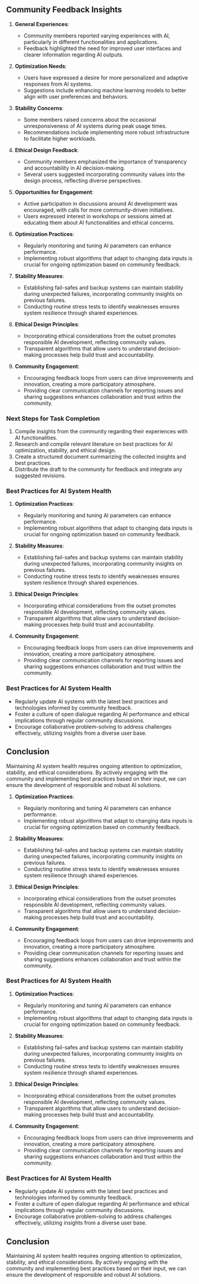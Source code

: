 

## Community Feedback Insights

1. **General Experiences**:
   - Community members reported varying experiences with AI, particularly in different functionalities and applications.
   - Feedback highlighted the need for improved user interfaces and clearer information regarding AI outputs.

2. **Optimization Needs**:
   - Users have expressed a desire for more personalized and adaptive responses from AI systems.
   - Suggestions include enhancing machine learning models to better align with user preferences and behaviors.

3. **Stability Concerns**:
   - Some members raised concerns about the occasional unresponsiveness of AI systems during peak usage times.
   - Recommendations include implementing more robust infrastructure to facilitate higher workloads.

4. **Ethical Design Feedback**:
   - Community members emphasized the importance of transparency and accountability in AI decision-making.
   - Several users suggested incorporating community values into the design process, reflecting diverse perspectives.

5. **Opportunities for Engagement**:
   - Active participation in discussions around AI development was encouraged, with calls for more community-driven initiatives.
   - Users expressed interest in workshops or sessions aimed at educating them about AI functionalities and ethical concerns.

1. **Optimization Practices**:
   - Regularly monitoring and tuning AI parameters can enhance performance.
   - Implementing robust algorithms that adapt to changing data inputs is crucial for ongoing optimization based on community feedback.

2. **Stability Measures**:
   - Establishing fail-safes and backup systems can maintain stability during unexpected failures, incorporating community insights on previous failures.
   - Conducting routine stress tests to identify weaknesses ensures system resilience through shared experiences.

3. **Ethical Design Principles**:
   - Incorporating ethical considerations from the outset promotes responsible AI development, reflecting community values.
   - Transparent algorithms that allow users to understand decision-making processes help build trust and accountability.

4. **Community Engagement**:
   - Encouraging feedback loops from users can drive improvements and innovation, creating a more participatory atmosphere.
   - Providing clear communication channels for reporting issues and sharing suggestions enhances collaboration and trust within the community.

### Next Steps for Task Completion

1. Compile insights from the community regarding their experiences with AI functionalities.
2. Research and compile relevant literature on best practices for AI optimization, stability, and ethical design.
3. Create a structured document summarizing the collected insights and best practices.
4. Distribute the draft to the community for feedback and integrate any suggested revisions.

### Best Practices for AI System Health

1. **Optimization Practices**:
   - Regularly monitoring and tuning AI parameters can enhance performance.
   - Implementing robust algorithms that adapt to changing data inputs is crucial for ongoing optimization based on community feedback.

2. **Stability Measures**:
   - Establishing fail-safes and backup systems can maintain stability during unexpected failures, incorporating community insights on previous failures.
   - Conducting routine stress tests to identify weaknesses ensures system resilience through shared experiences.

3. **Ethical Design Principles**:
   - Incorporating ethical considerations from the outset promotes responsible AI development, reflecting community values.
   - Transparent algorithms that allow users to understand decision-making processes help build trust and accountability.

4. **Community Engagement**:
   - Encouraging feedback loops from users can drive improvements and innovation, creating a more participatory atmosphere.
   - Providing clear communication channels for reporting issues and sharing suggestions enhances collaboration and trust within the community.

### Best Practices for AI System Health

- Regularly update AI systems with the latest best practices and technologies informed by community feedback.
- Foster a culture of open dialogue regarding AI performance and ethical implications through regular community discussions.
- Encourage collaborative problem-solving to address challenges effectively, utilizing insights from a diverse user base.

## Conclusion

Maintaining AI system health requires ongoing attention to optimization, stability, and ethical considerations. By actively engaging with the community and implementing best practices based on their input, we can ensure the development of responsible and robust AI solutions.

1. **Optimization Practices**:
   - Regularly monitoring and tuning AI parameters can enhance performance.
   - Implementing robust algorithms that adapt to changing data inputs is crucial for ongoing optimization based on community feedback.

2. **Stability Measures**:
   - Establishing fail-safes and backup systems can maintain stability during unexpected failures, incorporating community insights on previous failures.
   - Conducting routine stress tests to identify weaknesses ensures system resilience through shared experiences.

3. **Ethical Design Principles**:
   - Incorporating ethical considerations from the outset promotes responsible AI development, reflecting community values.
   - Transparent algorithms that allow users to understand decision-making processes help build trust and accountability.

4. **Community Engagement**:
   - Encouraging feedback loops from users can drive improvements and innovation, creating a more participatory atmosphere.
   - Providing clear communication channels for reporting issues and sharing suggestions enhances collaboration and trust within the community.

### Best Practices for AI System Health

1. **Optimization Practices**:
   - Regularly monitoring and tuning AI parameters can enhance performance.
   - Implementing robust algorithms that adapt to changing data inputs is crucial for ongoing optimization based on community feedback.

2. **Stability Measures**:
   - Establishing fail-safes and backup systems can maintain stability during unexpected failures, incorporating community insights on previous failures.
   - Conducting routine stress tests to identify weaknesses ensures system resilience through shared experiences.

3. **Ethical Design Principles**:
   - Incorporating ethical considerations from the outset promotes responsible AI development, reflecting community values.
   - Transparent algorithms that allow users to understand decision-making processes help build trust and accountability.

4. **Community Engagement**:
   - Encouraging feedback loops from users can drive improvements and innovation, creating a more participatory atmosphere.
   - Providing clear communication channels for reporting issues and sharing suggestions enhances collaboration and trust within the community.

### Best Practices for AI System Health

- Regularly update AI systems with the latest best practices and technologies informed by community feedback.
- Foster a culture of open dialogue regarding AI performance and ethical implications through regular community discussions.
- Encourage collaborative problem-solving to address challenges effectively, utilizing insights from a diverse user base.

## Conclusion

Maintaining AI system health requires ongoing attention to optimization, stability, and ethical considerations. By actively engaging with the community and implementing best practices based on their input, we can ensure the development of responsible and robust AI solutions.